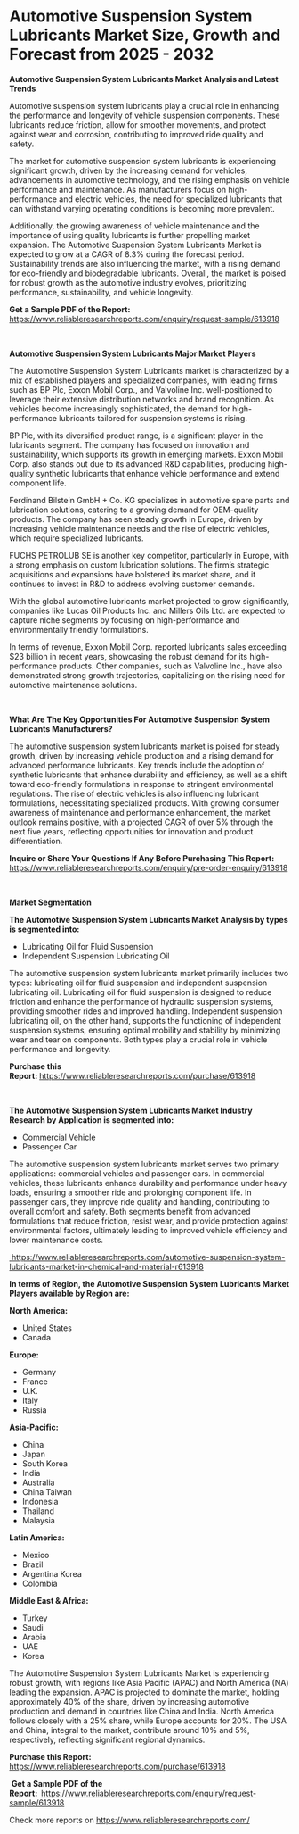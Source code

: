 <p><h1>Automotive Suspension System Lubricants Market Size, Growth and Forecast from 2025 - 2032</h1></p><p><strong>Automotive Suspension System Lubricants Market Analysis and Latest Trends</strong></p>
<p><p>Automotive suspension system lubricants play a crucial role in enhancing the performance and longevity of vehicle suspension components. These lubricants reduce friction, allow for smoother movements, and protect against wear and corrosion, contributing to improved ride quality and safety. </p><p>The market for automotive suspension system lubricants is experiencing significant growth, driven by the increasing demand for vehicles, advancements in automotive technology, and the rising emphasis on vehicle performance and maintenance. As manufacturers focus on high-performance and electric vehicles, the need for specialized lubricants that can withstand varying operating conditions is becoming more prevalent. </p><p>Additionally, the growing awareness of vehicle maintenance and the importance of using quality lubricants is further propelling market expansion. The Automotive Suspension System Lubricants Market is expected to grow at a CAGR of 8.3% during the forecast period. Sustainability trends are also influencing the market, with a rising demand for eco-friendly and biodegradable lubricants. Overall, the market is poised for robust growth as the automotive industry evolves, prioritizing performance, sustainability, and vehicle longevity.</p></p>
<p><strong>Get a Sample PDF of the Report:&nbsp;</strong> <a href="https://www.reliableresearchreports.com/enquiry/request-sample/613918?utm_campaign=2395&utm_medium=2&utm_source=Github&utm_content=ia&utm_term=24032025&utm_id=automotive-suspension-system-lubricants">https://www.reliableresearchreports.com/enquiry/request-sample/613918</a></p>
<p>&nbsp;</p>
<p><strong>Automotive Suspension System Lubricants Major Market Players</strong></p>
<p><p>The Automotive Suspension System Lubricants market is characterized by a mix of established players and specialized companies, with leading firms such as BP Plc, Exxon Mobil Corp., and Valvoline Inc. well-positioned to leverage their extensive distribution networks and brand recognition. As vehicles become increasingly sophisticated, the demand for high-performance lubricants tailored for suspension systems is rising.</p><p>BP Plc, with its diversified product range, is a significant player in the lubricants segment. The company has focused on innovation and sustainability, which supports its growth in emerging markets. Exxon Mobil Corp. also stands out due to its advanced R&D capabilities, producing high-quality synthetic lubricants that enhance vehicle performance and extend component life.</p><p>Ferdinand Bilstein GmbH + Co. KG specializes in automotive spare parts and lubrication solutions, catering to a growing demand for OEM-quality products. The company has seen steady growth in Europe, driven by increasing vehicle maintenance needs and the rise of electric vehicles, which require specialized lubricants.</p><p>FUCHS PETROLUB SE is another key competitor, particularly in Europe, with a strong emphasis on custom lubrication solutions. The firm’s strategic acquisitions and expansions have bolstered its market share, and it continues to invest in R&D to address evolving customer demands.</p><p>With the global automotive lubricants market projected to grow significantly, companies like Lucas Oil Products Inc. and Millers Oils Ltd. are expected to capture niche segments by focusing on high-performance and environmentally friendly formulations.</p><p>In terms of revenue, Exxon Mobil Corp. reported lubricants sales exceeding $23 billion in recent years, showcasing the robust demand for its high-performance products. Other companies, such as Valvoline Inc., have also demonstrated strong growth trajectories, capitalizing on the rising need for automotive maintenance solutions.</p></p>
<p>&nbsp;</p>
<p><strong>What Are The Key Opportunities For Automotive Suspension System Lubricants Manufacturers?</strong></p>
<p><p>The automotive suspension system lubricants market is poised for steady growth, driven by increasing vehicle production and a rising demand for advanced performance lubricants. Key trends include the adoption of synthetic lubricants that enhance durability and efficiency, as well as a shift toward eco-friendly formulations in response to stringent environmental regulations. The rise of electric vehicles is also influencing lubricant formulations, necessitating specialized products. With growing consumer awareness of maintenance and performance enhancement, the market outlook remains positive, with a projected CAGR of over 5% through the next five years, reflecting opportunities for innovation and product differentiation.</p></p>
<p><strong>Inquire or Share Your Questions If Any Before Purchasing This Report:</strong> <a href="https://www.reliableresearchreports.com/enquiry/pre-order-enquiry/613918?utm_campaign=2395&utm_medium=2&utm_source=Github&utm_content=ia&utm_term=24032025&utm_id=automotive-suspension-system-lubricants">https://www.reliableresearchreports.com/enquiry/pre-order-enquiry/613918</a></p>
<p>&nbsp;</p>
<p><strong>Market Segmentation</strong></p>
<p><strong>The Automotive Suspension System Lubricants Market Analysis by types is segmented into:</strong></p>
<p><ul><li>Lubricating Oil for Fluid Suspension</li><li>Independent Suspension Lubricating Oil</li></ul></p>
<p><p>The automotive suspension system lubricants market primarily includes two types: lubricating oil for fluid suspension and independent suspension lubricating oil. Lubricating oil for fluid suspension is designed to reduce friction and enhance the performance of hydraulic suspension systems, providing smoother rides and improved handling. Independent suspension lubricating oil, on the other hand, supports the functioning of independent suspension systems, ensuring optimal mobility and stability by minimizing wear and tear on components. Both types play a crucial role in vehicle performance and longevity.</p></p>
<p><strong>Purchase this Report:&nbsp;</strong><a href="https://www.reliableresearchreports.com/purchase/613918?utm_campaign=2395&utm_medium=2&utm_source=Github&utm_content=ia&utm_term=24032025&utm_id=automotive-suspension-system-lubricants">https://www.reliableresearchreports.com/purchase/613918</a></p>
<p>&nbsp;</p>
<p><strong>The Automotive Suspension System Lubricants Market Industry Research by Application is segmented into:</strong></p>
<p><ul><li>Commercial Vehicle</li><li>Passenger Car</li></ul></p>
<p><p>The automotive suspension system lubricants market serves two primary applications: commercial vehicles and passenger cars. In commercial vehicles, these lubricants enhance durability and performance under heavy loads, ensuring a smoother ride and prolonging component life. In passenger cars, they improve ride quality and handling, contributing to overall comfort and safety. Both segments benefit from advanced formulations that reduce friction, resist wear, and provide protection against environmental factors, ultimately leading to improved vehicle efficiency and lower maintenance costs.</p></p>
<p><a href="https://www.reliableresearchreports.com/automotive-suspension-system-lubricants-market-in-chemical-and-material-r613918?utm_campaign=2395&utm_medium=2&utm_source=Github&utm_content=ia&utm_term=24032025&utm_id=automotive-suspension-system-lubricants">&nbsp;https://www.reliableresearchreports.com/automotive-suspension-system-lubricants-market-in-chemical-and-material-r613918</a></p>
<p><strong>In terms of Region, the Automotive Suspension System Lubricants Market Players available by Region are:</strong></p>
<p>
    <p> <strong> North America: </strong>
        <ul>
            <li>United States</li>
            <li>Canada</li>
        </ul>
        </p> 
    <p> <strong> Europe: </strong>
        <ul>
            <li>Germany</li>
            <li>France</li>
            <li>U.K.</li>
            <li>Italy</li>
            <li>Russia</li>
        </ul>
        </p> 
    <p> <strong> Asia-Pacific: </strong>
        <ul>
            <li>China</li>
            <li>Japan</li>
            <li>South Korea</li>
            <li>India</li>
            <li>Australia</li>
            <li>China Taiwan</li>
            <li>Indonesia</li>
            <li>Thailand</li>
            <li>Malaysia</li>
        </ul>
        </p> 
    <p> <strong> Latin America: </strong>
        <ul>
            <li>Mexico</li>
            <li>Brazil</li>
            <li>Argentina Korea</li>
            <li>Colombia</li>
        </ul>
        </p> 
    <p> <strong> Middle East & Africa: </strong>
        <ul>
            <li>Turkey</li>
            <li>Saudi</li>
            <li>Arabia</li>
            <li>UAE</li>
            <li>Korea</li>
        </ul>
    </p>
    </p>
<p><p>The Automotive Suspension System Lubricants Market is experiencing robust growth, with regions like Asia Pacific (APAC) and North America (NA) leading the expansion. APAC is projected to dominate the market, holding approximately 40% of the share, driven by increasing automotive production and demand in countries like China and India. North America follows closely with a 25% share, while Europe accounts for 20%. The USA and China, integral to the market, contribute around 10% and 5%, respectively, reflecting significant regional dynamics.</p></p>
<p><strong>Purchase this Report: </strong><a href="https://www.reliableresearchreports.com/purchase/613918?utm_campaign=2395&utm_medium=2&utm_source=Github&utm_content=ia&utm_term=24032025&utm_id=automotive-suspension-system-lubricants">https://www.reliableresearchreports.com/purchase/613918</a></p>
<p>&nbsp;<strong>Get a Sample PDF of the Report:&nbsp;&nbsp;</strong><a href="https://www.reliableresearchreports.com/enquiry/request-sample/613918?utm_campaign=2395&utm_medium=2&utm_source=Github&utm_content=ia&utm_term=24032025&utm_id=automotive-suspension-system-lubricants">https://www.reliableresearchreports.com/enquiry/request-sample/613918</a></p>
<p><strong></strong></p>
<p>Check more reports on <a href="https://www.reliableresearchreports.com/?utm_campaign=2395&utm_medium=2&utm_source=Github&utm_content=ia&utm_term=24032025&utm_id=automotive-suspension-system-lubricants">https://www.reliableresearchreports.com/</a></p>